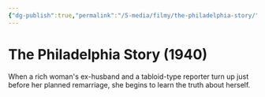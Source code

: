 ```yaml
---
{"dg-publish":true,"permalink":"/5-media/filmy/the-philadelphia-story/","contentClasses":"movie","tags":["to-watch","фильм","#Comedy","#Romance"]}
---
```


# The Philadelphia Story (1940)
 
When a rich woman's ex-husband and a tabloid-type reporter turn up just before her planned remarriage, she begins to learn the truth about herself.

